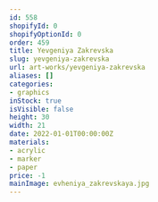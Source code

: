 ```yaml
---
id: 558
shopifyId: 0
shopifyOptionId: 0
order: 459
title: Yevgeniya Zakrevska
slug: yevgeniya-zakrevska
url: art-works/yevgeniya-zakrevska
aliases: []
categories:
- graphics
inStock: true
isVisible: false
height: 30
width: 21
date: 2022-01-01T00:00:00Z
materials:
- acrylic
- marker
- paper
price: -1
mainImage: evheniya_zakrevskaya.jpg
---
```

